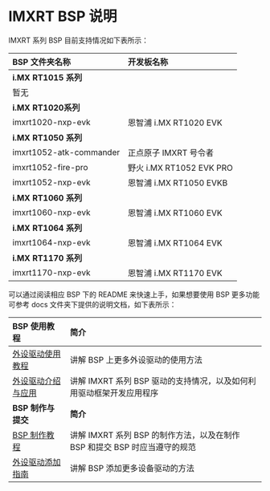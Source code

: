 # IMXRT BSP 说明

IMXRT 系列 BSP 目前支持情况如下表所示：

| BSP 文件夹名称       | 开发板名称                |
|:------------------------- |:-------------------------- |
| **i.MX RT1015 系列** |  |
| 暂无 |  |
| **i.MX RT1020系列** |  |
| imxrt1020-nxp-evk | 恩智浦 i.MX RT1020 EVK |
| **i.MX RT1050 系列** |  |
| imxrt1052-atk-commander | 正点原子 IMXRT 号令者 |
| imxrt1052-fire-pro | 野火 i.MX RT1052 EVK PRO |
| imxrt1052-nxp-evk | 恩智浦 i.MX RT1050 EVKB |
| **i.MX RT1060 系列** |  |
| imxrt1060-nxp-evk | 恩智浦 i.MX RT1060 EVK |
| **i.MX RT1064 系列** |  |
| imxrt1064-nxp-evk | 恩智浦 i.MX RT1064 EVK |
| **i.MX RT1170 系列** |  |
| imxrt1170-nxp-evk | 恩智浦 i.MX RT1170 EVK |

可以通过阅读相应 BSP 下的 README 来快速上手，如果想要使用 BSP 更多功能可参考 docs 文件夹下提供的说明文档，如下表所示：

| BSP 使用教程 | 简介                                          |
|:-------------------- |:------------------------------------------------- |
| [外设驱动使用教程](docs/IMXRT系列BSP外设驱动使用教程.md) | 讲解 BSP 上更多外设驱动的使用方法 |
| [外设驱动介绍与应用](docs/IMXRT系列驱动介绍.md) | 讲解 IMXRT 系列 BSP 驱动的支持情况，以及如何利用驱动框架开发应用程序 |
| **BSP 制作与提交** | **简介**                                     |
| [BSP 制作教程](docs/IMXRT系列BSP制作教程.md) | 讲解 IMXRT 系列 BSP 的制作方法，以及在制作 BSP 和提交 BSP 时应当遵守的规范|
| [外设驱动添加指南](docs/IMXRT系列外设驱动添加指南.md) | 讲解 BSP 添加更多设备驱动的方法 |

